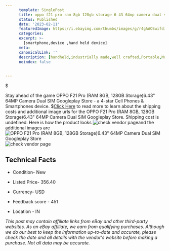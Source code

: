 ```yaml
---
      template: SinglePost
      title: oppo f21 pro ram 8gb 128gb storage 6 43 64mp camera dual sim googleplay store
      status: Published
      date: '2023-02-11'
      featuredImage: https://i.ebayimg.com/thumbs/images/g/r4gAAOSwifdil0HV/s-l225.jpg
      categories: 
      excerpt: >-
        [smartphone,device ,hand held device]
      meta:
      canonicalLink: ''
      description: [handheld,industrially made,well crafted,Portable,Mobile,Compact,Convenient,Lightweight,Maneuverable,Man-portable,Miniature,Carriable,Hand-held,Light,Holdable,Transportable,Mobile device,Pocket-sized,On-the-go,Wireless,Cordless,Compact size,Convenient size, smartphone,device ,hand held device]
      noindex: false
      
        
---
```

$

Stay ahead of the game OPPO F21 Pro (RAM 8GB, 128GB Storage)6.43" 64MP Camera Dual SIM Googleplay Store - a 4-star Cell Phones & Smartphones device.
$[Click Here](https://www.ebay.com/itm/334460696094?hash=item4ddf69361e%3Ag%3Ar4gAAOSwifdil0HV&mkevt=1&mkcid=1&mkrid=711-53200-19255-0&campid=%253CePNCampaignId%253E&customid=%253CreferenceId%253E&toolid=10049) to read more to learn about the shipping costs and additional image urls for the OPPO F21 Pro (RAM 8GB, 128GB Storage)6.43" 64MP Camera Dual SIM Googleplay Store. Shipping cost is undefined. Here is how the product looks ![check vendor page](https://i.ebayimg.com/thumbs/images/g/r4gAAOSwifdil0HV/s-l225.jpg)and the additional images are![OPPO F21 Pro (RAM 8GB, 128GB Storage)6.43" 64MP Camera Dual SIM Googleplay Store](https://i.ebayimg.com/images/g/r4gAAOSwifdil0HV/s-l500.jpg)![check vendor page](https://origin-galleryplus.ebayimg.com/ws/web/334460696094_2_0_1/225x225.jpg,https://origin-galleryplus.ebayimg.com/ws/web/334460696094_3_0_1/225x225.jpg,https://origin-galleryplus.ebayimg.com/ws/web/334460696094_4_0_1/225x225.jpg,https://origin-galleryplus.ebayimg.com/ws/web/334460696094_5_0_1/225x225.jpg,https://origin-galleryplus.ebayimg.com/ws/web/334460696094_6_0_1/225x225.jpg)



 ## Technical Facts 



     
      

 - Condition- New 


      

 - Listed Price- 356.40 


      

 - Currency- USD 


      

 - Feedback score - 451 


      

 - Location - IN 


      
      

 *_This post may contain affiliate links from eBay and other third-party websites. As an eBay affiliate, we earn from qualifying purchases. Although we do our best to keep the information up-to-date and accurate, please check the date and all details with the vendor's website before making a purchase. Not all data may be accurate._*






